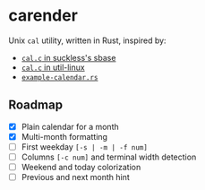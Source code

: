 # carender

Unix `cal` utility, written in Rust, inspired by:

- [`cal.c` in suckless's sbase](https://git.suckless.org/sbase/file/cal.c.html)
- [`cal.c` in util-linux](https://github.com/util-linux/util-linux/blob/master/misc-utils/cal.c)
- [`example-calendar.rs`](https://github.com/rust-lang/rust/blob/master/src/test/ui/impl-trait/example-calendar.rs)

## Roadmap

- [x] Plain calendar for a month
- [x] Multi-month formatting
- [ ] First weekday `[-s | -m | -f num]`
- [ ] Columns `[-c num]` and terminal width detection
- [ ] Weekend and today colorization
- [ ] Previous and next month hint
